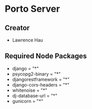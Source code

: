 # Porto Server

## Creator
- Lawrence Hau

## Required Node Packages
- django = "*"
- psycopg2-binary = "*"
- djangorestframework = "*"
- django-cors-headers = "*"
- whitenoise = "*"
- dj-database-url = "*"
- gunicorn = "*"

